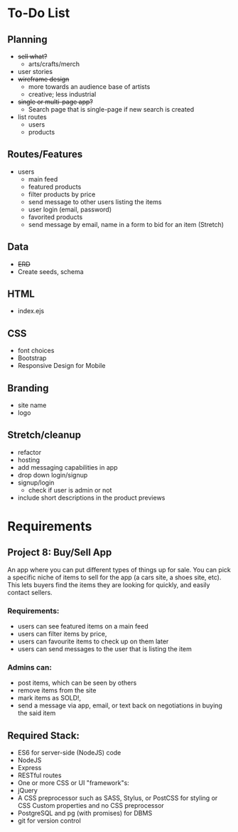 # To-Do List

## Planning

* ~~sell what?~~
  - arts/crafts/merch
* user stories
* ~~wireframe design~~
  - more towards an audience base of artists
  - creative; less industrial
* ~~single or multi-page app?~~
  - Search page that is single-page if new search is created
* list routes
  - users
  - products



## Routes/Features
  * users 
    * main feed
    * featured products
    * filter products by price
    * send message to other users listing the items
    * user login (email, password)
    * favorited products
    * send message by email, name in a form to bid for an item (Stretch)

## Data
* ~~ERD~~
* Create seeds, schema

## HTML
* index.ejs

## CSS
* font choices
* Bootstrap
* Responsive Design for Mobile

## Branding
* site name
* logo

## Stretch/cleanup
* refactor
* hosting
* add messaging capabilities in app
* drop down login/signup
* signup/login
  * check if user is admin or not
* include short descriptions in the product previews

# Requirements

## Project 8: Buy/Sell App

An app where you can put different types of things up for sale. You can pick a specific niche of items to sell for the app (a cars site, a shoes site, etc). This lets buyers find the items they are looking for quickly, and easily contact sellers.

### Requirements:
* users can see featured items on a main feed
* users can filter items by price,
* users can favourite items to check up on them later
* users can send messages to the user that is listing the item

### Admins can:

* post items, which can be seen by others
* remove items from the site
* mark items as SOLD!,
* send a message via app, email, or text back on negotiations in buying the said item

## Required Stack:

* ES6 for server-side (NodeJS) code
* NodeJS
* Express
* RESTful routes
* One or more CSS or UI "framework"s:
* jQuery
* A CSS preprocessor such as SASS, Stylus, or PostCSS for styling or CSS Custom properties and no CSS preprocessor
* PostgreSQL and pg (with promises) for DBMS
* git for version control
